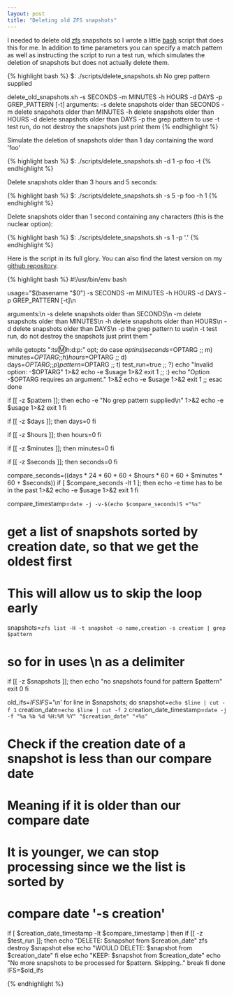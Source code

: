 ```yaml
---
layout: post
title: "Deleting old ZFS snapshots"
---
```


I needed to delete old [zfs](http://docs.oracle.com/cd/E19253-01/819-5461/zfsover-2/) snapshots so
I wrote a little [bash](http://www.gnu.org/software/bash/) script that does this for me. In addition to time parameters you can specify a match pattern as well as instructing the script to run a test run,
which simulates the deletion of snapshots but does not actually delete them.

{% highlight bash %}
$: ./scripts/delete_snapshots.sh
No grep pattern supplied

delete_old_snapshots.sh -s SECONDS -m MINUTES -h HOURS -d DAYS -p GREP_PATTERN [-t]
 arguments:
 -s delete snapshots older than SECONDS
 -m delete snapshots older than MINUTES
 -h delete snapshots older than HOURS
 -d delete snapshots older than DAYS
 -p the grep pattern to use
 -t test run, do not destroy the snapshots just print them
{% endhighlight %}

Simulate the deletion of snapshots older than 1 day containing the word 'foo'

{% highlight bash %}
$: ./scripts/delete_snapshots.sh -d 1 -p foo -t
{% endhighlight %}

Delete snapshots older than 3 hours and 5 seconds:

{% highlight bash %}
$: ./scripts/delete_snapshots.sh -s 5 -p foo -h 1
{% endhighlight %}

Delete snapshots older than 1 second containing any characters (this is the nuclear option):

{% highlight bash %}
$: ./scripts/delete_snapshots.sh -s 1 -p '.'
{% endhighlight %}



Here is the script in its full glory. You can also find the latest version on my [github repository](https://github.com/phuesler/zfs-scripts/blob/master/scripts/delete_snapshots.sh).


{% highlight bash %}
#!/usr/bin/env bash

usage="$(basename "$0") -s SECONDS -m MINUTES -h HOURS -d DAYS -p GREP_PATTERN [-t]\n

arguments:\n
    -s delete snapshots older than SECONDS\n
    -m delete snapshots older than MINUTES\n
    -h delete snapshots older than HOURS\n
    -d delete snapshots older than DAYS\n
    -p the grep pattern to use\n
    -t test run, do not destroy the snapshots just print them
"

while getopts ":ts:m:h:d:p:" opt; do
  case $opt in
    s)
      seconds=$OPTARG
      ;;
    m)
      minutes=$OPTARG
      ;;
    h)
      hours=$OPTARG
      ;;
    d)
      days=$OPTARG
      ;;
    p)
      pattern=$OPTARG
      ;;
    t)
      test_run=true
      ;;
    \?)
      echo "Invalid option: -$OPTARG" 1>&2
      echo -e $usage 1>&2
      exit 1
      ;;
    :)
      echo "Option -$OPTARG requires an argument." 1>&2
      echo -e $usage 1>&2
      exit 1
      ;;
  esac
done

if [[ -z $pattern ]]; then
  echo -e "No grep pattern supplied\n" 1>&2
  echo -e $usage 1>&2
  exit 1
fi

if [[ -z $days ]]; then
  days=0
fi

if [[ -z $hours ]]; then
  hours=0
fi

if [[ -z $minutes ]]; then
  minutes=0
fi

if [[ -z $seconds ]]; then
  seconds=0
fi

compare_seconds=$(($days * 24 * 60 * 60 + $hours * 60 * 60 + $minutes * 60 + $seconds))
if [ $compare_seconds -lt 1 ]; then
  echo -e time has to be in the past 1>&2
  echo -e $usage 1>&2
  exit 1
fi

compare_timestamp=`date -j -v-$(echo $compare_seconds)S +"%s"`
# get a list of snapshots sorted by creation date, so that we get the oldest first
# This will allow us to skip the loop early
snapshots=`zfs list -H -t snapshot -o name,creation -s creation | grep $pattern`
# so for in uses \n as a delimiter

if [[ -z $snapshots ]]; then
  echo "no snapshots found for pattern $pattern"
  exit 0
fi


old_ifs=$IFS
IFS=$'\n'
for line in $snapshots; do
  snapshot=`echo $line | cut -f 1`
  creation_date=`echo $line | cut -f 2`
  creation_date_timestamp=`date -j -f "%a %b %d %H:%M %Y" "$creation_date" "+%s"`

  # Check if the creation date of a snapshot is less than our compare date
  # Meaning if it is older than our compare date
  # It is younger, we can stop processing since we the list is sorted by
  # compare date '-s creation'
  if [ $creation_date_timestamp -lt $compare_timestamp ]
  then
    if [[ -z $test_run ]]; then
      echo "DELETE: $snapshot from $creation_date"
      zfs destroy $snapshot
    else
      echo "WOULD DELETE: $snapshot from $creation_date"
    fi
  else
    echo "KEEP: $snapshot from $creation_date"
    echo "No more snapshots to be processed for $pattern. Skipping.."
    break
  fi
done
IFS=$old_ifs

{% endhighlight %}

